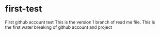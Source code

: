 # first-test
First github account test
This is the version 1 branch of read me file. 
This is the first water breaking of github account and project
